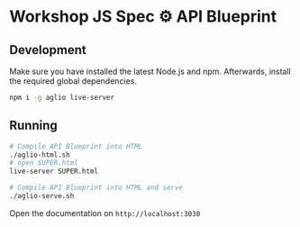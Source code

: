 # Workshop JS Spec :gear: API Blueprint

## Development

Make sure you have installed the latest Node.js and npm. Afterwards, install the required global dependencies.

```sh
npm i -g aglio live-server
```

## Running

```sh
# Compile API Blueprint into HTML
./aglio-html.sh
# open SUPER.html
live-server SUPER.html

# Compile API Blueprint into HTML and serve
./aglio-serve.sh
```

Open the documentation on `http://localhost:3030`
